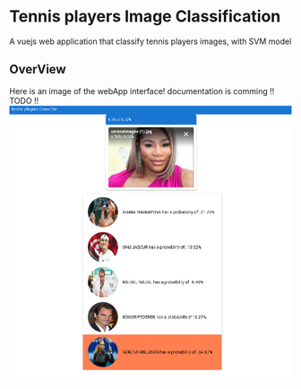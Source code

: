 # Tennis players Image Classification
A vuejs web application that classify tennis players images, with SVM model
## OverView
Here is an image of the webApp interface! documentation is comming !! TODO !!
![alt text](https://github.com/gmaroua/ImageClassification/blob/master/server/testImage/overview.png?raw=true)
